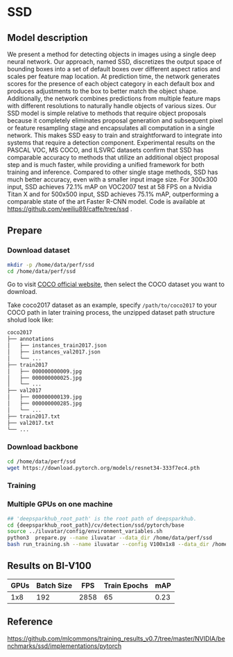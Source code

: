 # SSD

## Model description

We present a method for detecting objects in images using a single deep neural network. Our approach, named SSD, discretizes the output space of bounding boxes into a set of default boxes over different aspect ratios and scales per feature map location. At prediction time, the network generates scores for the presence of each object category in each default box and produces adjustments to the box to better match the object shape. Additionally, the network combines predictions from multiple feature maps with different resolutions to naturally handle objects of various sizes. Our SSD model is simple relative to methods that require object proposals because it completely eliminates proposal generation and subsequent pixel or feature resampling stage and encapsulates all computation in a single network. This makes SSD easy to train and straightforward to integrate into systems that require a detection component. Experimental results on the PASCAL VOC, MS COCO, and ILSVRC datasets confirm that SSD has comparable accuracy to methods that utilize an additional object proposal step and is much faster, while providing a unified framework for both training and inference. Compared to other single stage methods, SSD has much better accuracy, even with a smaller input image size. For 300x300 input, SSD achieves 72.1% mAP on VOC2007 test at 58 FPS on a Nvidia Titan X and for 500x500 input, SSD achieves 75.1% mAP, outperforming a comparable state of the art Faster R-CNN model. Code is available at https://github.com/weiliu89/caffe/tree/ssd .

## Prepare

### Download dataset

```bash
mkdir -p /home/data/perf/ssd
cd /home/data/perf/ssd
```

Go to visit [COCO official website](https://cocodataset.org/#download), then select the COCO dataset you want to download.

Take coco2017 dataset as an example, specify `/path/to/coco2017` to your COCO path in later training process, the unzipped dataset path structure sholud look like:

```bash
coco2017
├── annotations
│   ├── instances_train2017.json
│   ├── instances_val2017.json
│   └── ...
├── train2017
│   ├── 000000000009.jpg
│   ├── 000000000025.jpg
│   └── ...
├── val2017
│   ├── 000000000139.jpg
│   ├── 000000000285.jpg
│   └── ...
├── train2017.txt
├── val2017.txt
└── ...
```

### Download backbone

```bash
cd /home/data/perf/ssd
wget https://download.pytorch.org/models/resnet34-333f7ec4.pth
```


### Training

### Multiple GPUs on one machine

```bash
## 'deepsparkhub_root_path' is the root path of deepsparkhub.
cd {deepsparkhub_root_path}/cv/detection/ssd/pytorch/base
source ../iluvatar/config/environment_variables.sh
python3  prepare.py --name iluvatar --data_dir /home/data/perf/ssd
bash run_training.sh --name iluvatar --config V100x1x8 --data_dir /home/data/perf/ssd --backbone_path /home/data/perf/ssd/resnet34-333f7ec4.pth
```

## Results on BI-V100

| GPUs | Batch Size | FPS | Train Epochs | mAP  |
|------|------------|-----|--------------|------|
| 1x8  | 192        | 2858 | 65           | 0.23 |



## Reference
https://github.com/mlcommons/training_results_v0.7/tree/master/NVIDIA/benchmarks/ssd/implementations/pytorch
